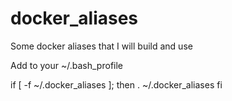 # docker_aliases
Some docker aliases that I will build and use

Add to your ~/.bash_profile

if [ -f ~/.docker_aliases ]; then
    . ~/.docker_aliases
fi
